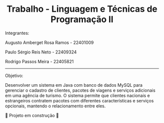 <h1 align="center"> Trabalho - Linguagem e Técnicas de Programação II  </h1>

Integrantes:

Augusto Amberget Rosa Ramos - 22401009

Paulo Sérgio Reis Neto - 22409324

Rodrigo Passos Meira - 22405821

----------------------
Objetivo: 

Desenvolver um sistema em Java com banco de dados MySQL para gerenciar o cadastro de clientes, pacotes de viagens e serviços adicionais em uma agência de turismo. O sistema permite que clientes nacionais e estrangeiros contratem pacotes com diferentes características e serviços opcionais, mantendo o relacionamento entre eles.


 :construction: Projeto em construção :construction:
